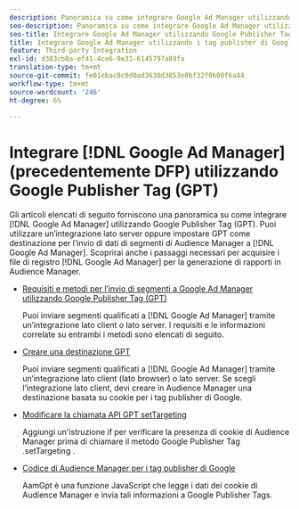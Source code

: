 ```yaml
---
description: Panoramica su come integrare Google Ad Manager utilizzando i tag publisher di Google (GPT).
seo-description: Panoramica su come integrare Google Ad Manager utilizzando i tag publisher (GPT, Google Publisher Tags) in Adobe Audience Manager (AAM).
seo-title: Integrare Google Ad Manager utilizzando Google Publisher Tags (GPT) in Adobe Audience Manager (AAM)
title: Integrare Google Ad Manager utilizzando i tag publisher di Google (GPT, Google Publisher Tags)
feature: Third-party Integration
exl-id: d383cb8a-ef41-4ce6-9e31-6145797a89fa
translation-type: tm+mt
source-git-commit: fe01ebac8c0d0ad3630d3853e0bf32f0b00f6a44
workflow-type: tm+mt
source-wordcount: '246'
ht-degree: 6%

---
```


# Integrare [!DNL Google Ad Manager] (precedentemente DFP) utilizzando Google Publisher Tag (GPT)

Gli articoli elencati di seguito forniscono una panoramica su come integrare [!DNL Google Ad Manager] utilizzando Google Publisher Tag (GPT). Puoi utilizzare un’integrazione lato server oppure impostare GPT come destinazione per l’invio di dati di segmenti di Audience Manager a [!DNL Google Ad Manager]. Scoprirai anche i passaggi necessari per acquisire i file di registro [!DNL Google Ad Manager] per la generazione di rapporti in Audience Manager.

* [Requisiti e metodi per l’invio di segmenti a Google Ad Manager utilizzando Google Publisher Tag (GPT)](/help/using/integration/gpt-aam-destination/gpt-aam-requirements.md)

   Puoi inviare segmenti qualificati a [!DNL Google Ad Manager] tramite un’integrazione lato client o lato server. I requisiti e le informazioni correlate su entrambi i metodi sono elencati di seguito.

* [Creare una destinazione GPT](/help/using/integration/gpt-aam-destination/gpt-aam-create-destination.md)

   Puoi inviare segmenti qualificati a [!DNL Google Ad Manager] tramite un’integrazione lato client (lato browser) o lato server. Se scegli l’integrazione lato client, devi creare in Audience Manager una destinazione basata su cookie per i tag publisher di Google.

* [Modificare la chiamata API GPT setTargeting](/help/using/integration/gpt-aam-destination/gpt-aam-modify-api.md)

   Aggiungi un&#39;istruzione if per verificare la presenza di cookie di Audience Manager prima di chiamare il metodo Google Publisher Tag .setTargeting .

* [Codice di Audience Manager per i tag publisher di Google](/help/using/integration/gpt-aam-destination/gpt-aam-aamgpt-code.md)

   AamGpt è una funzione JavaScript che legge i dati dei cookie di Audience Manager e invia tali informazioni a Google Publisher Tags.
